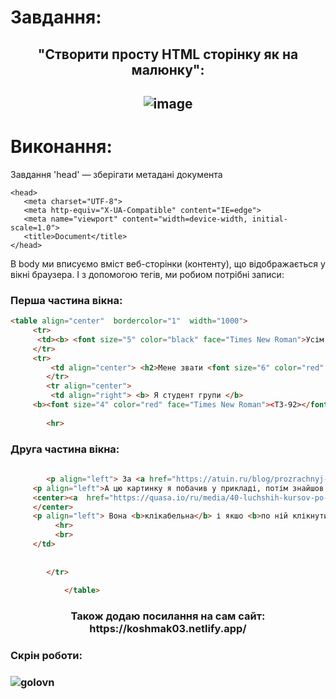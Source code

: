 <h1> Завдання:</h1>
<h2 align="center" >"Створити просту HTML сторінку як на малюнку":<h2>
<p align="center">
  
  <img src="https://i.ibb.co/wJzX5My/image.png" alt="image" border="0">
  
  </p>
  
  # Виконання:
 Завдання 'head' — зберігати метадані документа
 ```
<head>
    <meta charset="UTF-8">
    <meta http-equiv="X-UA-Compatible" content="IE=edge">
    <meta name="viewport" content="width=device-width, initial-scale=1.0">
    <title>Document</title>
</head> 
  ```
  В body ми вписуємо вміст веб-сторінки (контенту), що відображається у вікні браузера.
 І з допомогою тегів, ми робиом потрібні записи:
  <h3> Перша частина вікна:</h3>
  
  
   ```html
<table align="center"  bordercolor="1"  width="1000">
        <tr>
         <td><b> <font size="5" color="black" face="Times New Roman">Усім привіт! </font></b></td>
        </tr>
        <tr>
            <td align="center"> <h2>Мене звати <font size="6" color="red" face="Times New Roman"><АНДРІЙ КОШМАК></font></h2> </td>
           </tr>
           <tr align="center">
            <td align="right"> <b> Я студент групи </b> 
        <b><font size="4" color="red" face="Times New Roman"><ТЗ-92></font></b>
        
           <hr>
```
          
  <h3> Друга частина вікна:</h3>
          
          
          
   ```html
    
           <p align="left"> За <a href="https://atuin.ru/blog/prozrachnyj-tekst-na-css/" target="_blank">цим посиланням</a> ви можете знайти цікаву іформацію <b>про мову розмітки HTML5</b> та <b>мову стилів CSS3.</b></p>
        <p align="left">А цю картинку я побачив у прикладі, потім знайшов і хочу нею з вами поділитися.</p> 
        <center><a  href="https://quasa.io/ru/media/40-luchshih-kursov-po-html-i-css-verstke-saytov" target="_blank"><img text-align="center" margin-left="350"  width="300" src="https://i.ibb.co/d4Rn6Rb/DKl-ZMhp-Ns-Jz-LHPY6-D7pz-C11xbc1hau0mu-H5-Nx-WON.jpg "  alt="foto"></a>
        </center>
        <p align="left"> Вона <b>клікабельна</b> і якшо <b>по ній клікнути,</b> то можна перейти на сайт звідки її було взято.</p>
             <hr> 
             <br>
        </td>
    
            
           </tr>
       
               </table>
```
  
  
  <h3 align="center"> Також додаю посилання на сам сайт: https://koshmak03.netlify.app/ </h3>
  
  <h3> Скрін роботи:<h3>
  
  <img src="https://i.ibb.co/3m18rMX/golovn.jpg" alt="golovn" border="0">

